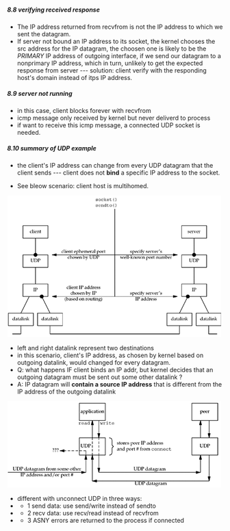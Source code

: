 ##### 8.8 verifying received response

* The IP address returned from recvfrom is not the IP address to which we sent the datagram.
* If server not bound an IP address to its socket, the kernel chooses the src address for the IP datagram, the choosen one is likely to be the *PRIMARY* IP address of outgoing interface, if we send our datagram to a nonprimary IP address, which in turn, unlikely to get the expected response from server --- solution: client verify with the responding host's domain instead of itps IP address.

##### 8.9 server not running

* in this case, client blocks forever with recvfrom
* icmp message only received by kernel but never deliverd to process
* if want to receive this icmp message, a connected UDP socket is needed.

##### 8.10 summary of UDP example

* the client's IP address can change from every UDP datagram that the client sends --- client does not **bind** a specific IP address to the socket.

* See bleow scenario: client host is multihomed.

![](udp_bind.png)
* left and right datalink represent two destinations
* in this scenario, client's IP address, as chosen by kernel based on outgoing datalink, would changed for every datagram.
* Q: what happens IF client binds an IP addr, but kernel decides that an outgoing datagram must be sent out some other datalink ?
* A: IP datagram will **contain a source IP address** that is different from the IP address of the outgoing datalink

![](connected_udp.png)

* different with unconnect UDP in three ways:
*  + 1 send data: use send/write instead of sendto
*  + 2 recv data: use recv/read  instead of recvfrom
*  + 3 ASNY errors are returned to the process if connected
